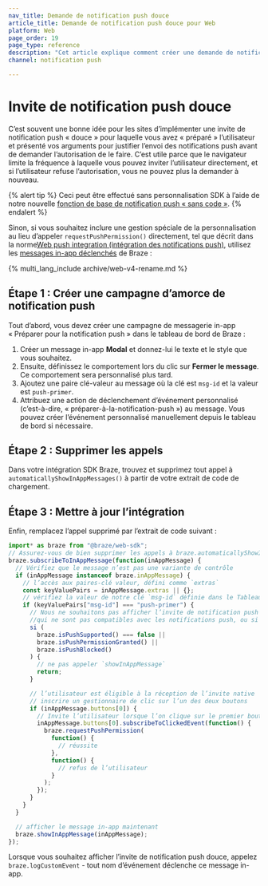 ```yaml
---
nav_title: Demande de notification push douce
article_title: Demande de notification push douce pour Web
platform: Web
page_order: 19
page_type: reference
description: "Cet article explique comment créer une demande de notification push douce pour votre application Web"
channel: notification push

---
```


# Invite de notification push douce

C’est souvent une bonne idée pour les sites d’implémenter une invite de notification push « douce » pour laquelle vous avez « préparé » l’utilisateur et présenté vos arguments pour justifier l’envoi des notifications push avant de demander l’autorisation de le faire. C’est utile parce que le navigateur limite la fréquence à laquelle vous pouvez inviter l’utilisateur directement, et si l’utilisateur refuse l’autorisation, vous ne pouvez plus la demander à nouveau.

{% alert tip %}
Ceci peut être effectué sans personnalisation SDK à l’aide de notre nouvelle [fonction de base de notification push « sans code »]({{site.baseurl}}/user_guide/message_building_by_channel/push/push_primer_messages/). 
{% endalert %} 

Sinon, si vous souhaitez inclure une gestion spéciale de la personnalisation au lieu d’appeler `requestPushPermission()` directement, tel que décrit dans la norme[Web push integration (intégration des notifications push)]({{site.baseurl}}/developer_guide/platform_integration_guides/web/push_notifications/integration/#step-2-browser-registration), utilisez les [messages in-app déclenchés]({{site.baseurl}}/developer_guide/platform_integration_guides/web/in-app_messaging/in-app_message_delivery/) de Braze :

{% multi_lang_include archive/web-v4-rename.md %}

## Étape 1 : Créer une campagne d’amorce de notification push

Tout d’abord, vous devez créer une campagne de messagerie in-app « Préparer pour la notification push » dans le tableau de bord de Braze :

1. Créer un message in-app **Modal** et donnez-lui le texte et le style que vous souhaitez. 
2. Ensuite, définissez le comportement lors du clic sur **Fermer le message**. Ce comportement sera personnalisé plus tard.
3. Ajoutez une paire clé-valeur au message où la clé est `msg-id` et la valeur est `push-primer`.
4. Attribuez une action de déclenchement d’événement personnalisé (c’est-à-dire, « préparer-à-la-notification-push ») au message. Vous pouvez créer l’événement personnalisé manuellement depuis le tableau de bord si nécessaire.

## Étape 2 : Supprimer les appels

Dans votre intégration SDK Braze, trouvez et supprimez tout appel à `automaticallyShowInAppMessages()` à partir de votre extrait de code de chargement.

## Étape 3 : Mettre à jour l’intégration

Enfin, remplacez l’appel supprimé par l’extrait de code suivant :

```javascript
import* as braze from "@braze/web-sdk";
// Assurez-vous de bien supprimer les appels à braze.automaticallyShowInAppMessages()
braze.subscribeToInAppMessage(function(inAppMessage) {
  // Vérifiez que le message n’est pas une variante de contrôle
  if (inAppMessage instanceof braze.inAppMessage) {
    // l’accès aux paires-clé valeur, défini comme `extras`
    const keyValuePairs = inAppMessage.extras || {};
    // vérifiez la valeur de notre clé `msg-id` définie dans le Tableau de bord de Braze
    if (keyValuePairs["msg-id"] === "push-primer") {
      // Nous ne souhaitons pas afficher l’invite de notification push douce sur les navigateurs des utilisateurs
      //qui ne sont pas compatibles avec les notifications push, ou si l’utilisateur a déjà accordé/bloqué son autorisation
      si (
        braze.isPushSupported() === false ||
        braze.isPushPermissionGranted() ||
        braze.isPushBlocked()
      ) {
        // ne pas appeler `showInAppMessage`
        return;
      }

      // l’utilisateur est éligible à la réception de l’invite native
      // inscrire un gestionnaire de clic sur l’un des deux boutons
      if (inAppMessage.buttons[0]) {
        // Invite l’utilisateur lorsque l’on clique sur le premier bouton
        inAppMessage.buttons[0].subscribeToClickedEvent(function() {
          braze.requestPushPermission(
            function() {
              // réussite
            },
            function() {
              // refus de l’utilisateur
            }
          );
        });
      }
    }
  }

  // afficher le message in-app maintenant
  braze.showInAppMessage(inAppMessage);
});
```


Lorsque vous souhaitez afficher l’invite de notification push douce, appelez `braze.logCustomEvent` - tout nom d’événement déclenche ce message in-app.
